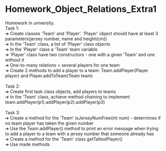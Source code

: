 # Homework_Object_Relations_Extra1
Homework in university.</br>
Task 1:</br>
➔ Create classes 'Team' and 'Player'. 'Player' object should have at least 3 parameters(jersey number, name and height(cm))</br>
➔ In the 'Team' class, a list of 'Player' class objects</br>
➔ In the 'Player' class a 'Team' team variable</br>
➔ 'Player' class have two constructors - one with a given 'Team' and one without it</br>
➔ One-to-many relations = several players for one team</br>
➔ Create 2 methods to add a player to a team: Team.addPlayer(Player player) and Player.addToTeam(Team team)</br>
</br>
Task 2:</br>
➔ Create first task class objects, add players to teams</br>
➔ In the 'Team' class, achieve method chaining to implement team.addPlayer(p1).addPlayer(p2).addPlayer(p3)</br>
</br>
Task 3:</br>
➔ Create a method for the 'Team' isJerseyNumFree(int num) - determines if no team player has taken the given number</br>
➔ Use the Team.addPlayer() method to print an error message when trying to add a player to a team with a jersey number that someone already has</br>
➔ Create a method for the 'Team' class getTallestPlayer()</br>
➔ Use made methods</br>
